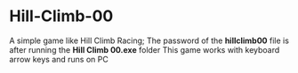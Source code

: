 # Hill-Climb-00
A simple game like Hill Climb Racing;
The password of the **hillclimb00** file is after running the **Hill Climb 00.exe** folder
This game works with keyboard arrow keys and runs on PC
